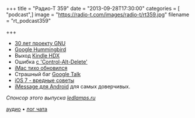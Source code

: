 +++
title = "Радио-Т 359"
date = "2013-09-28T17:30:00"
categories = [ "podcast",]
image = "https://radio-t.com/images/radio-t/rt359.jpg"
filename = "rt_podcast359"

+++

* [30 лет проекту GNU](http://habrahabr.ru/post/195478/)
* [Google Hummingbird](http://www.theguardian.com/technology/2013/sep/27/google-biggest-algorithm-change-hummingbird)
* Выход [Kindle HDX](http://techcrunch.com/2013/09/24/amazon-announces-the-kindle-hdx-7-and-8-9-inch-tablets-with-high-res-screens-2ghz-processors/)
* Ошибка [с 'Control-Alt-Delete'](http://www.huffingtonpost.com/2013/09/26/bill-gates-control-alt-delete_n_3995179.html)
* [iMac тихо обновился](http://techcrunch.com/2013/09/24/apple-new-imacs/)
* Страшный баг [Google Talk](http://habrahabr.ru/company/apps4all/blog/195362/)
* [iOS 7 - вредные советы](http://www.telegraph.co.uk/technology/apple/10330414/iOS-7-users-destroy-iPhones-after-fake-waterproof-advert.html)
* [iMessage для Android](http://gigaom.com/2013/09/24/you-probably-shouldnt-download-that-imessage-for-android-app/) для самых доверчивых.

_Спонсор этого выпуска [ledlamps.ru](http://ledlamps.ru)_

[аудио](http://cdn.radio-t.com/rt_podcast359.mp3) • [лог чата](http://chat.radio-t.com/logs/radio-t-359.html)
<audio src="http://cdn.radio-t.com/rt_podcast359.mp3" preload="none"></audio>
